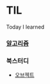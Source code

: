 # TIL

Today I learned



### [알고리즘](./algorithm/README.md)



### 북스터디

- [오브젝트](./bookStudy/Object/README.md)
